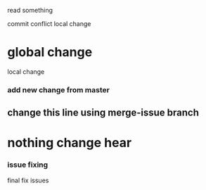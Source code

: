read something 

commit conflict 
local change 
# global change


local change 

### add new change from master 
## change this line using merge-issue branch

# nothing change hear 

### issue fixing
final fix issues 
